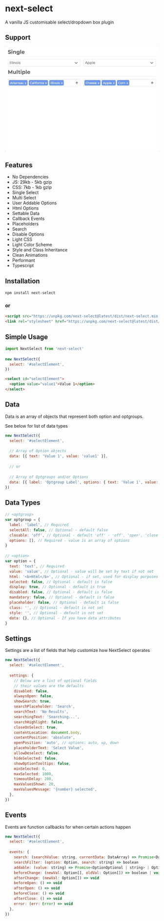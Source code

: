 # next-select

A vanilla JS customisable select/dropdown box plugin

## Support

![](/public/next-select.gif)

## Features

- No Dependencies
- JS: 29kb - 5kb gzip
- CSS: 7kb - 1kb gzip
- Single Select
- Multi Select
- User Addable Options
- Html Options
- Settable Data
- Callback Events
- Placeholders
- Search
- Disable Options
- Light CSS
- Light Color Scheme
- Style and Class Inheritance
- Clean Animations
- Performant
- Typescript


## Installation

```bash
npm install next-select
```

### or

```html
<script src="https://unpkg.com/next-select@latest/dist/next-select.min.js"></script>
<link rel="stylesheet" href="https://unpkg.com/next-select@latest/dist/select.css" />
```

## Simple Usage

```javascript
import NextSelect from 'next-select'

new NextSelect({
  select: '#selectElement',
})
```

```html
<select id="selectElement">
  <option value="value1">Value 1</option>
</select>
```

## Data

Data is an array of objects that represent both option and optgroups.

See below for list of data types

```javascript
new NextSelect({
  select: '#selectElement',

  // Array of Option objects
  data: [{ text: 'Value 1', value: 'value1' }],

  // or

  // Array of Optgroups and/or Options
  data: [{ label: 'Optgroup Label', options: { text: 'Value 1', value: 'value1' } }],
})
```

## Data Types

```javascript
// <optgroup>
var optgroup = {
  label: 'label', // Required
  selectAll: false, // Optional - default false
  closable: 'off', // Optional - default 'off' - 'off', 'open', 'close'
  options: [], // Required - value is an array of options
}

// <option>
var option = {
  text: 'text', // Required
  value: 'value', // Optional - value will be set by text if not set
  html: '<b>Html</b>', // Optional - if set, used for display purposes
  selected: false, // Optional - default is false
  display: true, // Optional - default is true
  disabled: false, // Optional - default is false
  mandatory: false, // Optional - default is false
  placeholder: false, // Optional - default is false
  class: '', // Optional - default is not set
  style: '', // Optional - default is not set
  data: {}, // Optional - If you have data attributes
}
```

## Settings

Settings are a list of fields that help customize how NextSelect operates

```javascript
new NextSelect({
  select: '#selectElement',

  settings: {
    // Below are a list of optional fields
    // their values are the defaults
    disabled: false,
    alwaysOpen: false,
    showSearch: true,
    searchPlaceholder: 'Search',
    searchText: 'No Results',
    searchingText: 'Searching...',
    searchHighlight: false,
    closeOnSelect: true,
    contentLocation: document.body,
    contentPosition: 'absolute',
    openPosition: 'auto', // options: auto, up, down
    placeholderText: 'Select Value',
    allowDeselect: false,
    hideSelected: false,
    showOptionTooltips: false,
    minSelected: 0,
    maxSelected: 1000,
    timeoutDelay: 200,
    maxValuesShown: 20,
    maxValuesMessage: '{number} selected',
  },
})
```

## Events

Events are function callbacks for when certain actions happen

```javascript
new NextSelect({
  select: '#selectElement',

  events: {
    search: (searchValue: string, currentData: DataArray) => Promise<DataArrayPartial> | DataArrayPartial
    searchFilter: (option: Option, search: string) => boolean
    addable: (value: string) => Promise<OptionOptional | string> | OptionOptional | string
    beforeChange: (newVal: Option[], oldVal: Option[]) => boolean | void
    afterChange: (newVal: Option[]) => void
    beforeOpen: () => void
    afterOpen: () => void
    beforeClose: () => void
    afterClose: () => void
    error: (err: Error) => void
  },
})
```
